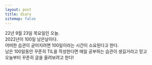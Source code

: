 ```yaml
---
layout: post
title: diary
sitemap: false
---
```


22년 9월 23일 목요일인 오늘.<br>
2022년이 100일 남은날이다.<br>
어떠한 습관이 굳어지려면 100일이라는 시간이 소요된다고 한다.<br>
남은 100일동안 꾸준히 TIL을 작성한다면 매일 공부하는 습관이 생길거라고 믿고<br>
오늘부터 꾸준히 글을 올려보려고 한다!
